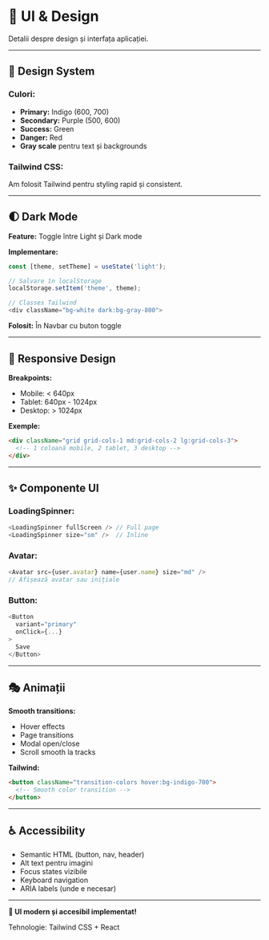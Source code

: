 # 🎨 UI & Design

Detalii despre design și interfața aplicației.

---

## 🎯 Design System

### **Culori:**

- **Primary:** Indigo (600, 700)
- **Secondary:** Purple (500, 600)
- **Success:** Green
- **Danger:** Red
- **Gray scale** pentru text și backgrounds

### **Tailwind CSS:**

Am folosit Tailwind pentru styling rapid și consistent.

---

## 🌓 Dark Mode

**Feature:** Toggle între Light și Dark mode

**Implementare:**

```typescript
const [theme, setTheme] = useState('light');

// Salvare în localStorage
localStorage.setItem('theme', theme);

// Classes Tailwind
<div className="bg-white dark:bg-gray-800">
```

**Folosit:** În Navbar cu buton toggle

---

## 📱 Responsive Design

**Breakpoints:**

- Mobile: < 640px
- Tablet: 640px - 1024px
- Desktop: > 1024px

**Exemple:**

```html
<div className="grid grid-cols-1 md:grid-cols-2 lg:grid-cols-3">
  <!-- 1 coloană mobile, 2 tablet, 3 desktop -->
</div>
```

---

## ✨ Componente UI

### **LoadingSpinner:**

```typescript
<LoadingSpinner fullScreen /> // Full page
<LoadingSpinner size="sm" />  // Inline
```

### **Avatar:**

```typescript
<Avatar src={user.avatar} name={user.name} size="md" />
// Afișează avatar sau inițiale
```

### **Button:**

```typescript
<Button
  variant="primary"
  onClick={...}
>
  Save
</Button>
```

---

## 🎭 Animații

**Smooth transitions:**

- Hover effects
- Page transitions
- Modal open/close
- Scroll smooth la tracks

**Tailwind:**

```html
<button className="transition-colors hover:bg-indigo-700">
  <!-- Smooth color transition -->
</button>
```

---

## ♿ Accessibility

- Semantic HTML (button, nav, header)
- Alt text pentru imagini
- Focus states vizibile
- Keyboard navigation
- ARIA labels (unde e necesar)

---

**🎨 UI modern și accesibil implementat!**

Tehnologie: Tailwind CSS + React
